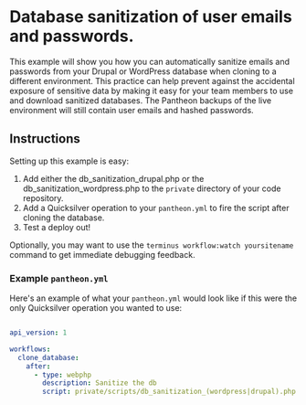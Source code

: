# Database sanitization of user emails and passwords. #

This example will show you how you can automatically sanitize emails and passwords from your Drupal or WordPress database when cloning to a different environment. This practice can help prevent against the accidental exposure of sensitive data by making it easy for your team members to use and download sanitized databases. The Pantheon backups of the live environment will still contain user emails and hashed passwords.

## Instructions ##

Setting up this example is easy:

1. Add either the db_sanitization_drupal.php or the db_sanitization_wordpress.php to the `private` directory of your code repository.
2. Add a Quicksilver operation to your `pantheon.yml` to fire the script after cloning the database.
3. Test a deploy out!

Optionally, you may want to use the `terminus workflow:watch yoursitename` command to get immediate debugging feedback.

### Example `pantheon.yml` ###

Here's an example of what your `pantheon.yml` would look like if this were the only Quicksilver operation you wanted to use:

```yaml

api_version: 1

workflows:
  clone_database:
    after:
      - type: webphp
        description: Sanitize the db
        script: private/scripts/db_sanitization_(wordpress|drupal).php
```

